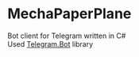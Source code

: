 # MechaPaperPlane
Bot client for Telegram written in C# <br>
Used <a href='https://github.com/TelegramBots/Telegram.Bot'>Telegram.Bot</a> library
